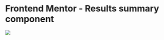 # Frontend Mentor - Results summary component

![](https://github.com/RohyllerP/results-summary/assets/images/fondo.png)
